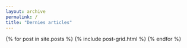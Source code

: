 ```yaml
---
layout: archive
permalink: /
title: "Dernies articles"
---
```


<div class="tiles">
{% for post in site.posts %}
	{% include post-grid.html %}
{% endfor %}
</div><!-- /.tiles -->
